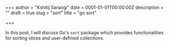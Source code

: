 +++
author = "Kshitij Saraogi"
date = 0001-01-01T00:00:00Z
description = ""
draft = true
slug = "sort"
title = "go sort"

+++

In this post, I will discuss Go's `sort` package which provides functionalities for sorting slices and user-defined collections.

